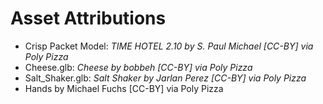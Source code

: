 # Asset Attributions
- Crisp Packet Model: *TIME HOTEL 2.10 by S. Paul Michael [CC-BY] via Poly 
  Pizza*
- Cheese.glb: *Cheese by bobbeh [CC-BY] via Poly Pizza*
- Salt_Shaker.glb: *Salt Shaker by Jarlan Perez [CC-BY] via Poly Pizza*
- Hands by Michael Fuchs [CC-BY] via Poly Pizza